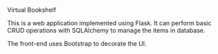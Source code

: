 Virtual Bookshelf

This is a web application implemented using Flask. It can perform basic CRUD operations with SQLAlchemy to manage the items in database.

The front-end uses Bootstrap to decorate the UI.

